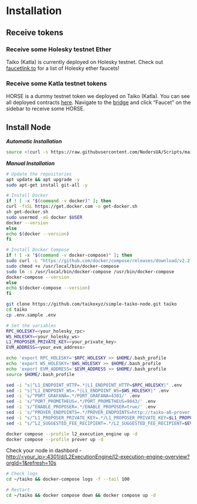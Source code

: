# Installation

## Receive tokens <a href="#top" id="top"></a>

### Receive some Holesky testnet Ether

Taiko (Katla) is currently deployed on Holesky testnet. Check out [faucetlink.to](https://faucetlink.to/) for a list of Holesky ether faucets!

### Receive some Katla testnet tokens <a href="#receive-some-katla-testnet-tokens" id="receive-some-katla-testnet-tokens"></a>

HORSE is a dummy testnet token we deployed on Taiko (Katla). You can see all deployed contracts [here](https://docs.taiko.xyz/network-reference/addresses). Navigate to the [bridge](https://bridge.katla.taiko.xyz/) and click “Faucet” on the sidebar to receive some HORSE.

## Install Node

_**Automatic Installation**_

```bash
source <(curl -s https://raw.githubusercontent.com/NodersUA/Scripts/main/taiko)
```

_**Manual Installation**_

```bash
# Update the repositories
apt update && apt upgrade -y
sudo apt-get install git-all -y
```

```bash
# Install Docker
if ! [ -x "$(command -v docker)" ]; then
curl -fsSL https://get.docker.com -o get-docker.sh
sh get-docker.sh
sudo usermod -aG docker $USER
docker --version
else
echo $(docker --version)
fi
```

```bash
# Install Docker Compose
if ! [ -x "$(command -v docker-compose)" ]; then
sudo curl -L "https://github.com/docker/compose/releases/download/v2.2.3/docker-compose-$(uname -s)-$(uname -m)" -o /usr/local/bin/docker-compose 
sudo chmod +x /usr/local/bin/docker-compose 
sudo ln -s /usr/local/bin/docker-compose /usr/bin/docker-compose
docker-compose --version
else
echo $(docker-compose --version)
fi
```

```bash
git clone https://github.com/taikoxyz/simple-taiko-node.git taiko
cd taiko
cp .env.sample .env
```

```bash
# Set the variables
RPC_HOLESKY=<your_holesky_rpc>
WS_HOLESKY=<your_holesky_ws>
L1_PROPOSER_PRIVATE_KEY=<your_private_key>
EVM_ADDRESS=<your_evm_address>

echo 'export RPC_HOLESKY='$RPC_HOLESKY >> $HOME/.bash_profile
echo 'export WS_HOLESKY='$WS_HOLESKY >> $HOME/.bash_profile
echo 'export EVM_ADDRESS='$EVM_ADDRESS >> $HOME/.bash_profile
source $HOME/.bash_profile
```

```bash
sed -i "s|^L1_ENDPOINT_HTTP=.*|L1_ENDPOINT_HTTP=$RPC_HOLESKY|" .env
sed -i "s|^L1_ENDPOINT_WS=.*|L1_ENDPOINT_WS=$WS_HOLESKY|" .env
sed -i 's/^PORT_GRAFANA=.*/PORT_GRAFANA=4301/' .env
sed -i 's/^PORT_PROMETHEUS=.*/PORT_PROMETHEUS=9043/' .env
sed -i 's/^ENABLE_PROPOSER=.*/ENABLE_PROPOSER=true/' .env
sed -i 's/^PROVER_ENDPOINTS=.*/PROVER_ENDPOINTS=http://taiko-a6-prover.zkpool.io:9876/' .env
sed -i "s/^L1_PROPOSER_PRIVATE_KEY=.*/L1_PROPOSER_PRIVATE_KEY=$L1_PROPOSER_PRIVATE_KEY/" .env
sed -i "s/^L2_SUGGESTED_FEE_RECIPIENT=.*/L2_SUGGESTED_FEE_RECIPIENT=$EVM_ADDRESS/" .env
```

```bash
docker compose --profile l2_execution_engine up -d
docker compose --profile prover up -d
```

Check your node in dashbord - [http://\<your\_ip>:4301/d/L2ExecutionEngine/l2-execution-engine-overview?orgId=1\&refresh=10s](http://46.4.101.90:4301/d/L2ExecutionEngine/l2-execution-engine-overview?orgId=1\&refresh=10s)

```bash
# Check logs
cd ~/taiko && docker-compose logs -f --tail 100
```

```bash
# Restart
cd ~/taiko && docker compose down && docker compose up -d
```
